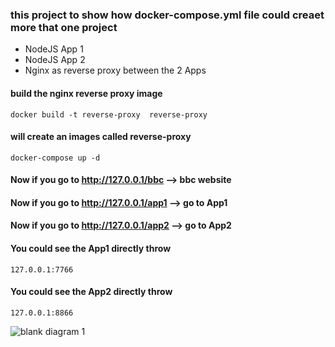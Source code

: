 ### this project to show how docker-compose.yml file could creaet more that one project 


- NodeJS App 1 
- NodeJS App 2
- Nginx as reverse proxy between the 2 Apps 



#### build the nginx reverse proxy image  

``docker build -t reverse-proxy  reverse-proxy``

#### will create an images called reverse-proxy

``docker-compose up -d ``

#### Now if you go to http://127.0.0.1/bbc --> bbc website

#### Now if you go to http://127.0.0.1/app1 --> go to App1

#### Now if you go to http://127.0.0.1/app2 --> go to App2


#### You could see the App1 directly throw 

```127.0.0.1:7766```

#### You could see the App2 directly throw 

```127.0.0.1:8866```

![blank diagram 1](project.png)
